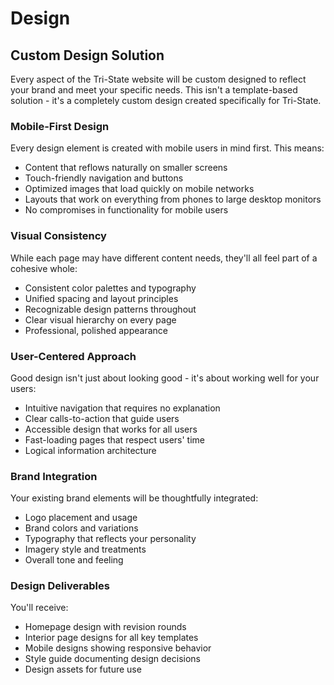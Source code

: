 # Design

## Custom Design Solution

Every aspect of the Tri-State website will be custom designed to reflect your brand and meet your specific needs. This isn't a template-based solution - it's a completely custom design created specifically for Tri-State.

### Mobile-First Design

Every design element is created with mobile users in mind first. This means:

-   Content that reflows naturally on smaller screens
-   Touch-friendly navigation and buttons
-   Optimized images that load quickly on mobile networks
-   Layouts that work on everything from phones to large desktop monitors
-   No compromises in functionality for mobile users

### Visual Consistency

While each page may have different content needs, they'll all feel part of a cohesive whole:

-   Consistent color palettes and typography
-   Unified spacing and layout principles
-   Recognizable design patterns throughout
-   Clear visual hierarchy on every page
-   Professional, polished appearance

### User-Centered Approach

Good design isn't just about looking good - it's about working well for your users:

-   Intuitive navigation that requires no explanation
-   Clear calls-to-action that guide users
-   Accessible design that works for all users
-   Fast-loading pages that respect users' time
-   Logical information architecture

### Brand Integration

Your existing brand elements will be thoughtfully integrated:

-   Logo placement and usage
-   Brand colors and variations
-   Typography that reflects your personality
-   Imagery style and treatments
-   Overall tone and feeling

### Design Deliverables

You'll receive:

-   Homepage design with revision rounds
-   Interior page designs for all key templates
-   Mobile designs showing responsive behavior
-   Style guide documenting design decisions
-   Design assets for future use
